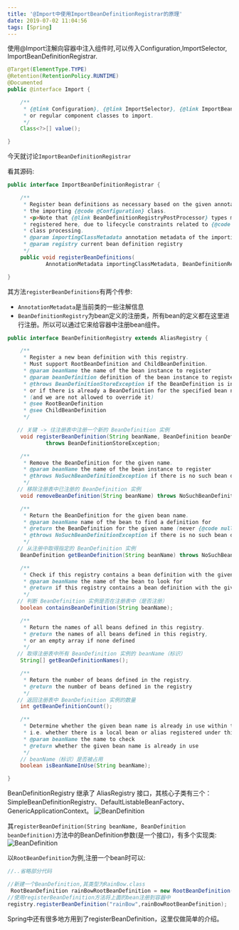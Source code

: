 ```yaml
---
title: '@Import中使用ImportBeanDefinitionRegistrar的原理'
date: 2019-07-02 11:04:56
tags: [Spring]
---
```


使用@Import注解向容器中注入组件时,可以传入Configuration,ImportSelector, ImportBeanDefinitionRegistrar.
```java
@Target(ElementType.TYPE)
@Retention(RetentionPolicy.RUNTIME)
@Documented
public @interface Import {

	/**
	 * {@link Configuration}, {@link ImportSelector}, {@link ImportBeanDefinitionRegistrar}
	 * or regular component classes to import.
	 */
	Class<?>[] value();

}
```
今天就讨论`ImportBeanDefinitionRegistrar`

看其源码:

```java
public interface ImportBeanDefinitionRegistrar {

	/**
	 * Register bean definitions as necessary based on the given annotation metadata of
	 * the importing {@code @Configuration} class.
	 * <p>Note that {@link BeanDefinitionRegistryPostProcessor} types may <em>not</em> be
	 * registered here, due to lifecycle constraints related to {@code @Configuration}
	 * class processing.
	 * @param importingClassMetadata annotation metadata of the importing class
	 * @param registry current bean definition registry
	 */
	public void registerBeanDefinitions(
			AnnotationMetadata importingClassMetadata, BeanDefinitionRegistry registry);

}
```

其方法`registerBeanDefinitions`有两个传参:
* `AnnotationMetadata`是当前类的一些注解信息
* `BeanDefinitionRegistry`为bean定义的注册类，所有bean的定义都在这里进行注册。所以可以通过它来给容器中注册bean组件。

```java
public interface BeanDefinitionRegistry extends AliasRegistry {

	/**
	 * Register a new bean definition with this registry.
	 * Must support RootBeanDefinition and ChildBeanDefinition.
	 * @param beanName the name of the bean instance to register
	 * @param beanDefinition definition of the bean instance to register
	 * @throws BeanDefinitionStoreException if the BeanDefinition is invalid
	 * or if there is already a BeanDefinition for the specified bean name
	 * (and we are not allowed to override it)
	 * @see RootBeanDefinition
	 * @see ChildBeanDefinition
	 */

   // 关键 -> 往注册表中注册一个新的 BeanDefinition 实例 
	void registerBeanDefinition(String beanName, BeanDefinition beanDefinition)
			throws BeanDefinitionStoreException;

	/**
	 * Remove the BeanDefinition for the given name.
	 * @param beanName the name of the bean instance to register
	 * @throws NoSuchBeanDefinitionException if there is no such bean definition
	 */
   // 移除注册表中已注册的 BeanDefinition 实例
	void removeBeanDefinition(String beanName) throws NoSuchBeanDefinitionException;

	/**
	 * Return the BeanDefinition for the given bean name.
	 * @param beanName name of the bean to find a definition for
	 * @return the BeanDefinition for the given name (never {@code null})
	 * @throws NoSuchBeanDefinitionException if there is no such bean definition
	 */
   // 从注册中取得指定的 BeanDefinition 实例
	BeanDefinition getBeanDefinition(String beanName) throws NoSuchBeanDefinitionException;

	/**
	 * Check if this registry contains a bean definition with the given name.
	 * @param beanName the name of the bean to look for
	 * @return if this registry contains a bean definition with the given name
	 */
   // 判断 BeanDefinition 实例是否在注册表中（是否注册）
	boolean containsBeanDefinition(String beanName);

	/**
	 * Return the names of all beans defined in this registry.
	 * @return the names of all beans defined in this registry,
	 * or an empty array if none defined
	 */
   // 取得注册表中所有 BeanDefinition 实例的 beanName（标识）
	String[] getBeanDefinitionNames();

	/**
	 * Return the number of beans defined in the registry.
	 * @return the number of beans defined in the registry
	 */
   // 返回注册表中 BeanDefinition 实例的数量
	int getBeanDefinitionCount();

	/**
	 * Determine whether the given bean name is already in use within this registry,
	 * i.e. whether there is a local bean or alias registered under this name.
	 * @param beanName the name to check
	 * @return whether the given bean name is already in use
	 */
    // beanName（标识）是否被占用
	boolean isBeanNameInUse(String beanName);

}
```

BeanDefinitionRegistry 继承了 AliasRegistry 接口，其核心子类有三个：SimpleBeanDefinitionRegistry、DefaultListableBeanFactory、GenericApplicationContext。
![BeanDefinition](Import中使用ImportBeanDefinitionRegistrar的原理/3.png)

其`registerBeanDefinition(String beanName, BeanDefinition beanDefinition)`方法中的BeanDefinition参数(是一个接口)，有多个实现类:
![BeanDefinition](Import中使用ImportBeanDefinitionRegistrar的原理/1.png)

以`RootBeanDefinition`为例,注册一个bean时可以:
```java
//..省略部分代码

//新建一个BeanDefinition,其类型为RainBow.class
 RootBeanDefinition rainBowRootBeanDefinition = new RootBeanDefinition(RainBow.class);
//使用registerBeanDefinition方法将上面的bean注册到容器中
registry.registerBeanDefinition("rainBow",rainBowRootBeanDefinition);

```

Spring中还有很多地方用到了registerBeanDefinition，这里仅做简单的介绍。